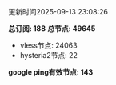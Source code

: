 更新时间2025-09-13 23:08:26

**总订阅: 188**
**总节点: 49645**
- vless节点: 24063
- hysteria2节点: 22

**google ping有效节点: 143**
